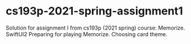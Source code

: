 # cs193p-2021-spring-assignment1
Solution for assignment I from cs193p (2021 spring) course: Memorize. SwiftUI2
Preparing for playing Memorize. Choosing card theme.
